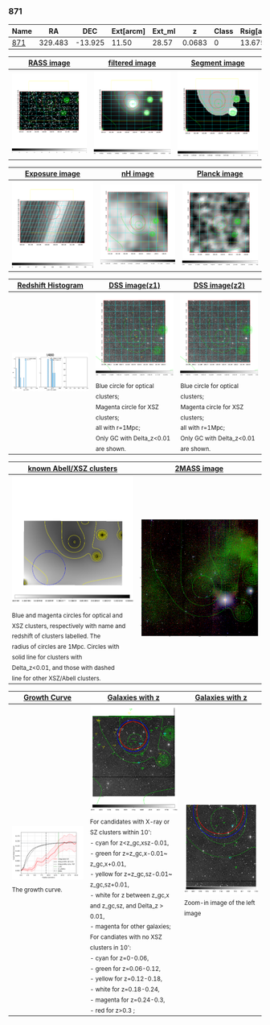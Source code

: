 <div STYLE="page-break-after: always;"></div>

### 871

|Name          |RA          |DEC      | Ext[arcm] | Ext_ml | z    | Class| Rsig[arcmin] | CRsig[c/s] | CR500[c/s] | R500[Mpc] |L500[erg/s]|F500[erg/s/cm^2]| M500[Msun]|Tx[keV]|beta|GC(XSZ,Delta_z<0.01)| GC(OPT,Delta_z<0.01)|GC|alias|
|--------------|------------|------------|---|---|-----------|--------|------|------|----|----|----|----|----|----|----|----|----|----|---|
|[871](script/871.md)     | 329.483       | -13.925       | 11.50    | 28.57   | 0.0683 | 0   | 13.675 |0.140 |0.132 |0.710 |2.669e+43 |2.357e-12 |1.088e+14 |2.303 |0.567 |-, |-, |-, |t480|

|[RASS image](../image/871/871_img.pdf)|[filtered image](../image/871/871_fil.pdf)|[Segment image](../image/871/871_seg.pdf)|
|-------------------|--------------------|-------------------|
| <img src="../image/871/871_img.png" width="300">  | <img src="../image/871/871_fil.png" width="300">   | <img src="../image/871/871_seg.png" width="300">  |

|[Exposure image](../image/871/871_mex.pdf)| [nH image](../image/871/871_nh.pdf)| [Planck image](../image/871/871_p.pdf)|
|-------------------|--------------------|-------------------|
|<img src="../image/871/871_mex.png" width="300">   | <img src="../image/871/871_nh.png" width="300">    | <img src="../image/871/871_p.png" width="300"> |

|[Redshift Histogram](../image/871/871_zg.pdf) | [DSS image(z1)](../image/871/871_dss_z1.pdf)      |  [DSS image(z2)](../image/871/871_dss_z2.pdf)    |
|-------------------|--------------------|-------------------|
|<img src="../image/871/871_zg.png" width="300"> |<img src="../image/871/871_dss_z1.png" width="300"> <sub><br>Blue circle for optical clusters; <br>Magenta circle for XSZ clusters; <br>all with r=1Mpc; <br>Only GC with Delta_z<0.01 are shown. </sub>| <img src="../image/871/871_dss_z2.png" width="300"><sub><br>Blue circle for optical clusters; <br>Magenta circle for XSZ clusters; <br>all with r=1Mpc; <br>Only GC with Delta_z<0.01 are shown. </sub> |

|[known Abell/XSZ clusters](../image/871/871_m.pdf) | [2MASS image](../image/871/871_2mass.pdf)      |
|-------------------|-------------------|
|<img src=../image/871/871_m.png width="300"> <sub><br>Blue and magenta circles for optical and <br>XSZ clusters, respectively with name and <br>redshift of clusters labelled. The <br>radius of circles are 1Mpc. Circles with <br>solid line for clusters with <br>Delta_z<0.01, and those with dashed <br>line for other XSZ/Abell clusters.        </sub>|<img src="../image/871/871_2mass.png" width="300">  |

|[Growth Curve](../image/871/871_gca_all.png) |[Galaxies with z](../image/871/871_opt_ned.pdf) |[Galaxies with z](../image/871/871_opt_ned_zoom.pdf) |
|-------------------|-------------------|-------------------|
| <img src="../image/871/871_gca_all.png" width="300"> <sub><br>The growth curve.</sub>| <img src=../image/871/871_opt_ned.png width="300"> <br><sub> For candidates with X-ray or SZ clusters within 10': <br> - cyan for z<z_gc,xsz-0.01, <br> - green for z=z_gc,x-0.01~ z_gc,x+0.01, <br> - yellow for z=z_gc,sz-0.01~ z_gc,sz+0.01, <br> - white for z between z_gc,x and z_gc,sz, and Delta_z > 0.01, <br> - magenta for other galaxies; <br>For candiates with no XSZ clusters in 10': <br> - cyan for z=0-0.06, <br> - green for z=0.06-0.12, <br> - yellow for z=0.12-0.18, <br> - white for z=0.18-0.24, <br> - magenta for z=0.24-0.3, <br> - red for z>0.3 ;  </sub>|<img src=../image/871/871_opt_ned_zoom.png width="300">  <br><sub> Zoom-in image of the left image</sub>|




